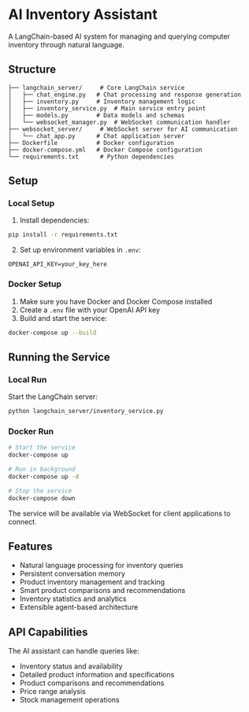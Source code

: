 # AI Inventory Assistant

A LangChain-based AI system for managing and querying computer inventory through natural language.

## Structure

```
├── langchain_server/     # Core LangChain service
│   ├── chat_engine.py   # Chat processing and response generation
│   ├── inventory.py     # Inventory management logic
│   ├── inventory_service.py  # Main service entry point
│   ├── models.py        # Data models and schemas
│   └── websocket_manager.py  # WebSocket communication handler
├── websocket_server/     # WebSocket server for AI communication
│   └── chat_app.py      # Chat application server
├── Dockerfile           # Docker configuration
├── docker-compose.yml   # Docker Compose configuration
└── requirements.txt      # Python dependencies
```

## Setup

### Local Setup

1. Install dependencies:
```bash
pip install -r requirements.txt
```

2. Set up environment variables in `.env`:
```
OPENAI_API_KEY=your_key_here
```

### Docker Setup

1. Make sure you have Docker and Docker Compose installed
2. Create a `.env` file with your OpenAI API key
3. Build and start the service:
```bash
docker-compose up --build
```

## Running the Service

### Local Run
Start the LangChain server:
```bash
python langchain_server/inventory_service.py
```

### Docker Run
```bash
# Start the service
docker-compose up

# Run in background
docker-compose up -d

# Stop the service
docker-compose down
```

The service will be available via WebSocket for client applications to connect.

## Features

- Natural language processing for inventory queries
- Persistent conversation memory
- Product inventory management and tracking
- Smart product comparisons and recommendations
- Inventory statistics and analytics
- Extensible agent-based architecture

## API Capabilities

The AI assistant can handle queries like:
- Inventory status and availability
- Detailed product information and specifications
- Product comparisons and recommendations
- Price range analysis
- Stock management operations 